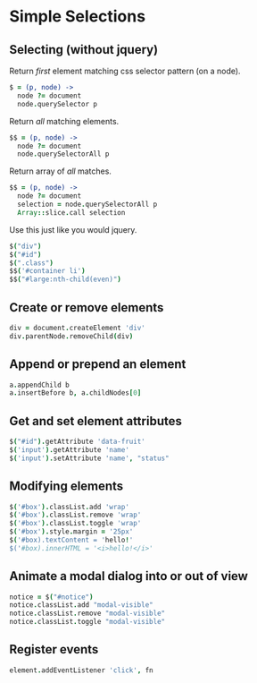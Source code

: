 Simple Selections
=================


## Selecting (without jquery)

Return *first* element matching css selector pattern (on a node).

```coffeescript
$ = (p, node) ->
  node ?= document
  node.querySelector p
```
Return *all* matching elements.

```coffeescript
$$ = (p, node) ->
  node ?= document
  node.querySelectorAll p
```
Return array of *all* matches.

```coffeescript
$$ = (p, node) ->
  node ?= document
  selection = node.querySelectorAll p
  Array::slice.call selection
```
Use this just like you would jquery.

```coffeescript
$("div")
$("#id")
$(".class")
$$('#container li')
$$("#large:nth-child(even)")
```

## Create or remove elements

```coffeescript
div = document.createElement 'div'
div.parentNode.removeChild(div)

```

## Append or prepend an element

```coffeescript
a.appendChild b
a.insertBefore b, a.childNodes[0]
```

## Get and set element attributes

```coffeescript
$("#id").getAttribute 'data-fruit'
$('input').getAttribute 'name'
$('input').setAttribute 'name', "status"
```

## Modifying elements

```coffeescript
$('#box').classList.add 'wrap'
$('#box').classList.remove 'wrap'
$('#box').classList.toggle 'wrap'
$('#box').style.margin = '25px'
$('#box).textContent = 'hello!'
$('#box).innerHTML = '<i>hello!</i>'
```

## Animate a modal dialog into or out of view

```coffeescript
notice = $("#notice")
notice.classList.add "modal-visible"
notice.classList.remove "modal-visible"
notice.classList.toggle "modal-visible"
```

## Register events

```coffeescript
element.addEventListener 'click', fn
```
